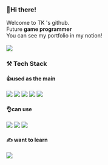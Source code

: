 

### 👋Hi there! 

Welcome to TK 's github.<br>
Future **game programmer**<br>
You can see my portfolio in my notion!<br><br>
<a href="https://taegangyun.notion.site/Taekang-Yun-ffe3392cfbd54aadb366e31bd482e634"> <img src="https://img.shields.io/badge/Notion-000000?style=flat-square&logo=Notion&logoColor=white"/></a> 

### ⚒️ Tech Stack

#### 👍used as the main

<img src="https://img.shields.io/badge/Python-3776AB?style=flat-square&logo=Python&logoColor=white"/> <img src="https://img.shields.io/badge/C-A8B9CC?style=flat-square&logo=C&logoColor=white"/> <img src="https://img.shields.io/badge/C++-00599C?style=flat-square&logo=cplusplus&logoColor=white"/> <img src="https://img.shields.io/badge/C Sharp-239120?style=flat-square&logo=csharp&logoColor=white"/> <img src="https://img.shields.io/badge/Unity-999999?style=flat-square&logo=unity&logoColor=black"/> 
<br>



#### 👌can use

<img src="https://img.shields.io/badge/JAVA-3776AB?style=flat-square&logo=java&logoColor=white"/> <img src="https://img.shields.io/badge/HTML5-E34F26?style=flat-square&logo=html5&logoColor=white"/> <img src="https://img.shields.io/badge/CSS3-1572B6?style=flat-square&logo=css3&logoColor=white"/>
<br>

#### ✍️ want to learn

<img src="https://img.shields.io/badge/Unreal-0E1128?style=flat-square&logo=unrealengine&logoColor=white"/>


